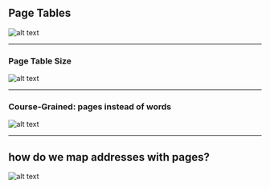 ## Page Tables
![alt text](https://i.imgur.com/hGqpJhW.png)


---


### Page Table Size
![alt text](https://i.imgur.com/iFdH4SK.png)



----

### Course-Grained: pages instead of words
![alt text](https://i.imgur.com/4Ol7Yp9.png)



----

## how do we map addresses with pages?
![alt text](https://i.imgur.com/pVMeTwI.png)

